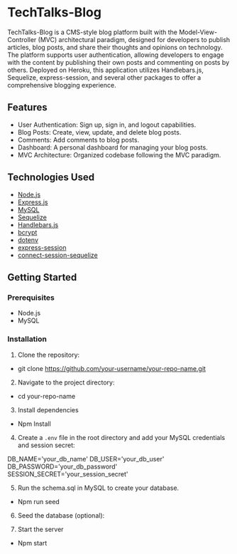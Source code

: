 # TechTalks-Blog

TechTalks-Blog is a CMS-style blog platform built with the Model-View-Controller (MVC) architectural paradigm, designed for developers to publish articles, blog posts, and share their thoughts and opinions on technology. The platform supports user authentication, allowing developers to engage with the content by publishing their own posts and commenting on posts by others. Deployed on Heroku, this application utilizes Handlebars.js, Sequelize, express-session, and several other packages to offer a comprehensive blogging experience.

## Features

- User Authentication: Sign up, sign in, and logout capabilities.
- Blog Posts: Create, view, update, and delete blog posts.
- Comments: Add comments to blog posts.
- Dashboard: A personal dashboard for managing your blog posts.
- MVC Architecture: Organized codebase following the MVC paradigm.

## Technologies Used

- [Node.js](https://nodejs.org/)
- [Express.js](https://expressjs.com/)
- [MySQL](https://www.mysql.com/)
- [Sequelize](https://sequelize.org/)
- [Handlebars.js](https://handlebarsjs.com/)
- [bcrypt](https://www.npmjs.com/package/bcrypt)
- [dotenv](https://www.npmjs.com/package/dotenv)
- [express-session](https://www.npmjs.com/package/express-session)
- [connect-session-sequelize](https://www.npmjs.com/package/connect-session-sequelize)

## Getting Started

### Prerequisites

- Node.js
- MySQL

### Installation

1. Clone the repository:

- git clone https://github.com/your-username/your-repo-name.git

2. Navigate to the project directory:

 - cd your-repo-name

3. Install dependencies

- Npm Install


4. Create a `.env` file in the root directory and add your MySQL credentials and session secret:

DB_NAME='your_db_name'
DB_USER='your_db_user'
DB_PASSWORD='your_db_password'
SESSION_SECRET='your_session_secret'

5. Run the schema.sql in MySQL to create your database.

- Npm run seed
  
6. Seed the database (optional):

7. Start the server

- Npm start





